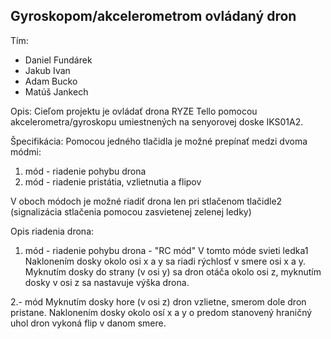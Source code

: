 ## Gyroskopom/akcelerometrom ovládaný dron

Tím:
- Daniel Fundárek
- Jakub Ivan
- Adam Bucko
- Matúš Jankech

Opis:
Cieľom projektu je ovládať drona RYZE Tello pomocou akcelerometra/gyroskopu umiestnených na senyorovej doske IKS01A2.
 
Špecifikácia:
Pomocou jedného tlačidla je možné prepínať medzi dvoma módmi:

1. mód - riadenie pohybu drona
2. mód - riadenie pristátia, vzlietnutia a flipov

V oboch módoch je možné riadiť drona len pri stlačenom tlačidle2 (signalizácia stlačenia pomocou zasvietenej zelenej ledky)

Opis riadenia drona:
1. mód - riadenie pohybu drona - "RC mód"
V tomto móde svieti ledka1
Naklonením dosky okolo osi x a y sa riadi rýchlosť v smere osi x a y. Myknutím dosky do strany (v osi y) sa dron otáča okolo
osi z, myknutím dosky v osi z sa nastavuje výška drona.

2.- mód
Myknutím dosky hore (v osi z) dron vzlietne, smerom dole dron pristane.
Naklonením dosky okolo osí x a y o predom stanovený hraničný uhol dron vykoná flip v danom smere.